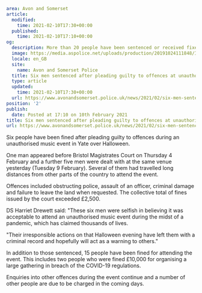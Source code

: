 ```yaml
area: Avon and Somerset
article:
  modified:
    time: 2021-02-10T17:30+00:00
  published:
    time: 2021-02-10T17:10+00:00
og:
  description: More than 20 people have been sentenced or received fixed penalty notices following the unauthorised music event in Yate over Halloween.
  image: https://media.aspolice.net/uploads/production/20191024111848/In-Court-White.jpg
  locale: en_GB
  site:
    name: Avon and Somerset Police
  title: Six men sentenced after pleading guilty to offences at unauthorised music event in Yate | Avon and Somerset Police
  type: article
  updated:
    time: 2021-02-10T17:30+00:00
  url: https://www.avonandsomerset.police.uk/news/2021/02/six-men-sentenced-after-pleading-guilty-to-offences-at-unauthorised-event-in-yate/
position: '2'
publish:
  date: Posted at 17:10 on 10th February 2021
title: Six men sentenced after pleading guilty to offences at unauthorised music event in Yate | Avon and Somerset Police
url: https://www.avonandsomerset.police.uk/news/2021/02/six-men-sentenced-after-pleading-guilty-to-offences-at-unauthorised-event-in-yate/
```

Six people have been fined after pleading guilty to offences during an unauthorised music event in Yate over Halloween.

One man appeared before Bristol Magistrates Court on Thursday 4 February and a further five men were dealt with at the same venue yesterday (Tuesday 9 February). Several of them had travelled long distances from other parts of the country to attend the event.

Offences included obstructing police, assault of an officer, criminal damage and failure to leave the land when requested. The collective total of fines issued by the court exceeded £2,500.

DS Harriet Drewett said: "These six men were selfish in believing it was acceptable to attend an unauthorised music event during the midst of a pandemic, which has claimed thousands of lives.

"Their irresponsible actions on that Halloween evening have left them with a criminal record and hopefully will act as a warning to others."

In addition to those sentenced, 15 people have been fined for attending the event. This includes two people who were fined £10,000 for organising a large gathering in breach of the COVID-19 regulations.

Enquiries into other offences during the event continue and a number of other people are due to be charged in the coming days.
